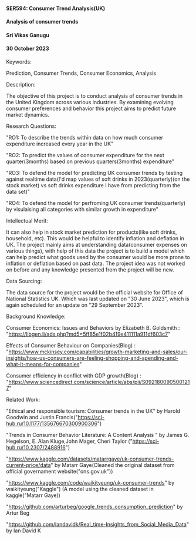 #### SER594: Consumer Trend Analysis(UK)

#### Analysis of consumer trends

#### Sri Vikas Ganugu

#### 30 October 2023

Keywords:

Prediction, Consumer Trends, Consumer Economics, Analysis

Description:

The objective of this project is to conduct analysis of consumer trends in the United Kingdom across various industries. By examining evolving consumer preferences and behavior this project aims to predict future market dynamics.

Research Questions:

"RO1: To describe the trends within data on how much consumer expenditure increased every year in the UK"

"RO2: To predict the values of consumer expenditure for the next quarter(3months) based on previous quarters(3months) expenditure"

"RO3: To defend the model for predicting UK consumer trends by testing against realtime data(I'd map values of soft drinks in 2023(quarterly)(on the stock market) vs soft drinks expenditure I have from predicting from the data set)"

"RO4: To defend the model for perfroming UK consumer trends(quarterly) by visulaising all categories with similar growth in expenditure"

Intellectual Merit:

It can also help in stock market prediction for products(like soft drinks, household, etc). This would be helpful to identify inflation and deflation in UK. The project mainly aims at understanding data(consumer expenses on various things), with help of this data the project is to build a model which can help predict what goods used by the consumer would be more prone to inflation or deflation based on past data. The project idea was not worked on before and any knowledge presented from the project will be new.

Data Sourcing:

The data source for the project would be the official website for Office of National Statistics UK. Which was last updated on "30 June 2023", which is again scheduled for an update on "29 September 2023".

Background Knowledge:

Consumer Economics: Issues and Behaviors by Elizabeth B. Goldsmith : "https://libgen.li/ads.php?md5=5ff85e1f02b419e411111a911df603c7"

Effects of Consumer Behaviour on Companies(Blog) : "https://www.mckinsey.com/capabilities/growth-marketing-and-sales/our-insights/how-us-consumers-are-feeling-shopping-and-spending-and-what-it-means-for-companies"

Consumer efficiency in conflict with GDP growth(Blog) : "https://www.sciencedirect.com/science/article/abs/pii/S0921800905001217"

Related Work:

"Ethical and responsible tourism: Consumer trends in the UK" by Harold Goodwin and Justin Francis("https://sci-hub.ru/10.1177/135676670300900306")

"Trends in Consumer Behavior Literature: A Content Analysis " by James G. Hegelson, E. Alan Kluge,John Mager, Cheri Taylor ("https://sci-hub.ru/10.2307/2488916")

"https://www.kaggle.com/datasets/matarrgaye/uk-consumer-trends-current-price/data" by Matarr Gaye(Cleaned the original dataset from official governament website("ons.gov.uk"))

"https://www.kaggle.com/code/waikityeung/uk-consumer-trends" by waikityeung("Kaggle") (A model using the cleaned dataset in kaggle("Matarr Gaye))

"https://github.com/arturbeg/google_trends_consumption_prediction" by Artur Beg

"https://github.com/Iandavidk/Real_time-Insights_from_Social_Media_Data" by Ian David K
